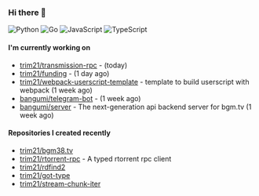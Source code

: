 ### Hi there 👋

![Python](https://img.shields.io/badge/python-3670A0?style=for-the-badge&logo=python&logoColor=ffdd54)
![Go](https://img.shields.io/badge/go-%2300ADD8.svg?style=for-the-badge&logo=go&logoColor=white)
![JavaScript](https://img.shields.io/badge/javascript-%23323330.svg?style=for-the-badge&logo=javascript&logoColor=%23F7DF1E)
![TypeScript](https://img.shields.io/badge/typescript-%23007ACC.svg?style=for-the-badge&logo=typescript&logoColor=white)

#### I'm currently working on

- [trim21/transmission-rpc](https://github.com/trim21/transmission-rpc) -  (today)
- [trim21/funding](https://github.com/trim21/funding) -  (1 day ago)
- [trim21/webpack-userscript-template](https://github.com/trim21/webpack-userscript-template) - template to build userscript with webpack (1 week ago)
- [bangumi/telegram-bot](https://github.com/bangumi/telegram-bot) -  (1 week ago)
- [bangumi/server](https://github.com/bangumi/server) - The next-generation api backend server for bgm.tv (1 week ago)

#### Repositories I created recently

- [trim21/bgm38.tv](https://github.com/trim21/bgm38.tv)
- [trim21/rtorrent-rpc](https://github.com/trim21/rtorrent-rpc) - A typed rtorrent rpc client
- [trim21/rdfind2](https://github.com/trim21/rdfind2)
- [trim21/got-type](https://github.com/trim21/got-type)
- [trim21/stream-chunk-iter](https://github.com/trim21/stream-chunk-iter)
